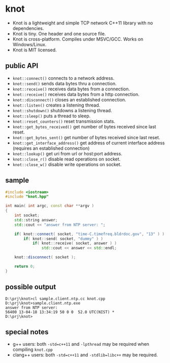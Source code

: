 knot
====

- Knot is a lightweight and simple TCP network C++11 library with no dependencies.
- Knot is tiny. One header and one source file.
- Knot is cross-platform. Compiles under MSVC/GCC. Works on Windows/Linux.
- Knot is MIT licensed.

public API
----------
- `knot::connect()` connects to a network address.
- `knot::send()` sends data bytes thru a connection.
- `knot::receive()` receives data bytes from a connection.
- `knot::receive()` receives data bytes from a http connection.
- `knot::disconnect()` closes an established connection.
- `knot::listen()` creates a listening thread.
- `knot::shutdown()` shutdowns a listening thread.
- `knot::sleep()` puts a thread to sleep.
- `knot::reset_counters()` reset transmission stats.
- `knot::get_bytes_received()` get number of bytes received since last reset.
- `knot::get_bytes_sent()` get number of bytes received since last reset.
- `knot::get_interface_address()` get address of current interface address (requires an established connection)
- `knot::lookup()` get uri from url or host:port address.
- `knot::close_r()` disable read operations on socket.
- `knot::close_w()` disable write operations on socket.

sample
------
```c++
#include <iostream>
#include "knot.hpp"

int main( int argc, const char **argv )
{
    int socket;
    std::string answer;
    std::cout << "answer from NTP server: ";

    if( knot::connect( socket, "time-C.timefreq.bldrdoc.gov", "13" ) )
        if( knot::send( socket, "dummy" ) )
            if( knot::receive( socket, answer ) )
                std::cout << answer << std::endl;

    knot::disconnect( socket );

    return 0;
}
```

possible output
---------------
```
D:\prj\knot>cl sample.client.ntp.cc knot.cpp
D:\prj\knot>sample.client.ntp.exe
answer from NTP server:
56400 13-04-18 13:34:19 50 0 0  52.0 UTC(NIST) *
D:\prj\knot>
```

special notes
-------------
- g++ users: both `-std=c++11` and `-lpthread` may be required when compiling `knot.cpp`
- clang++ users: both `-std=c++11` and `-stdlib=libc++` may be required.

